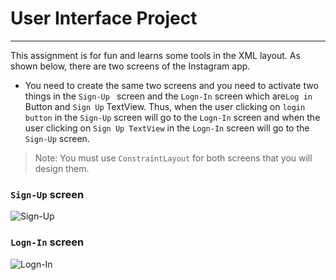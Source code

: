 # User Interface Project
---
This assignment is for fun and learns some tools in the XML layout.
As shown below, there are two screens of the Instagram app. 

- You need to create the same two screens
  and you need to activate two things in the `Sign-Up
  ` screen and the `Logn-In` screen which are`Log in` Button and  `Sign Up` TextView.
  Thus, when the user clicking on `login button` in the `Sign-Up` screen will go to the `Logn-In` screen
  and when the user clicking on `Sign Up TextView` in the `Logn-In` screen will go to the `Sign-Up` screen.

>Note: You must use `ConstraintLayout` for both screens that you will design them.

### `Sign-Up` screen
![Sign-Up](signin.jpeg)

### `Logn-In` screen
![Logn-In](login.jpg)







